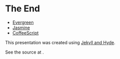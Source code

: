 # The End

+ [Evergreen](https://github.com/jnicklas/evergreen)
+ [Jasmine](http://pivotal.github.com/jasmine/)
+ [CoffeeScript](http://jashkenas.github.com/coffee-script/)

This presentation was created using [Jekyll and Hyde](https://github.com/jingweno/jekyll_and_hyde).

See the source at [](https://github.com/mileszs/evergreen_presentation).
